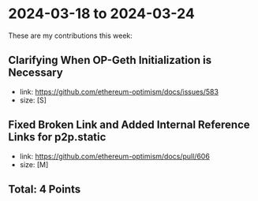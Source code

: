# 2024-03-18 to 2024-03-24

These are my contributions this week:

## Clarifying When OP-Geth Initialization is Necessary

- link: https://github.com/ethereum-optimism/docs/issues/583
- size: [S]

## Fixed Broken Link and Added Internal Reference Links for p2p.static

- link: https://github.com/ethereum-optimism/docs/pull/606
- size: [M]

## Total: 4 Points
